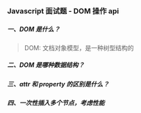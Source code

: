 ### Javascript 面试题 - DOM 操作 api

##### 一、DOM 是什么？

> DOM: 文档对象模型，是一种树型结构的

##### 二、DOM 是哪种数据结构？

##### 三、attr 和 property 的区别是什么？

##### 四、一次性插入多个节点，考虑性能
